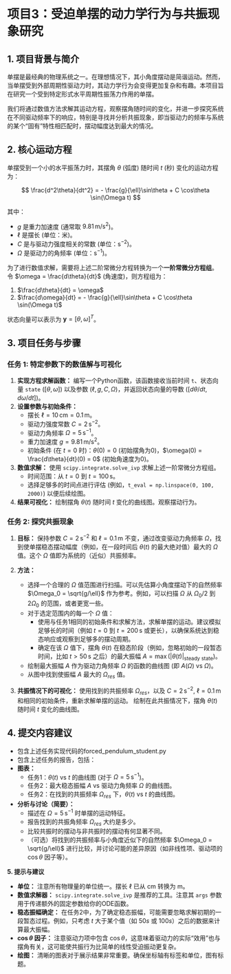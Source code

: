 # 项目3：受迫单摆的动力学行为与共振现象研究

## 1. 项目背景与简介

单摆是最经典的物理系统之一。在理想情况下，其小角度摆动是简谐运动。然而，当单摆受到外部周期性驱动力时，其动力学行为会变得更加复杂和有趣。本项目旨在研究一个受到特定形式水平周期性振荡力作用的单摆。

我们将通过数值方法求解其运动方程，观察摆角随时间的变化，并进一步探究系统在不同驱动频率下的响应，特别是寻找并分析共振现象，即当驱动力的频率与系统的某个“固有”特性相匹配时，摆动幅度达到最大的情况。

## 2. 核心运动方程

单摆受到一个小的水平振荡力时，其摆角 $\theta$ (弧度) 随时间 $t$ (秒) 变化的运动方程为：

$$
\frac{d^2\theta}{dt^2} = - \frac{g}{\ell}\sin\theta + C \cos\theta \sin(\Omega t)
$$

其中：
-   $g$ 是重力加速度 (通常取 $9.81 \, \mathrm{m/s^2}$)。
-   $\ell$ 是摆长 (单位：米)。
-   $C$ 是与驱动力强度相关的常数 (单位：$\mathrm{s}^{-2}$)。
-   $\Omega$ 是驱动力的角频率 (单位：$\mathrm{s}^{-1}$)。

为了进行数值求解，需要将上述二阶常微分方程转换为一个**一阶常微分方程组**。
令 $\omega = \frac{d\theta}{dt}$ (角速度)，则方程组为：

1.  $\frac{d\theta}{dt} = \omega$
2.  $\frac{d\omega}{dt} = - \frac{g}{\ell}\sin\theta + C \cos\theta \sin(\Omega t)$

状态向量可以表示为 $\mathbf{y} = [\theta, \omega]^T$。

## 3. 项目任务与步骤

### 任务 1: 特定参数下的数值解与可视化

1.  **实现方程求解函数：**
    编写一个Python函数，该函数接收当前时间 `t`、状态向量 `state` ($[\theta, \omega]$) 以及参数 ($\ell, g, C, \Omega$)，并返回状态向量的导数 ($[d\theta/dt, d\omega/dt]$)。
2.  **设置参数与初始条件：**
    *   摆长 $\ell = 10 \, \mathrm{cm} = 0.1 \, \mathrm{m}$。
    *   驱动力强度常数 $C = 2 \, \mathrm{s}^{-2}$。
    *   驱动力角频率 $\Omega = 5 \, \mathrm{s}^{-1}$。
    *   重力加速度 $g = 9.81 \, \mathrm{m/s^2}$。
    *   初始条件 (在 $t=0$ 时)：$\theta(0) = 0$ (初始摆角为0)，$\omega(0) = \frac{d\theta}{dt}(0) = 0$ (初始角速度为0)。
3.  **数值求解：**
    使用 `scipy.integrate.solve_ivp` 求解上述一阶常微分方程组。
    *   时间范围：从 $t=0$ 到 $t=100 \, \mathrm{s}$。
    *   选择足够多的时间点进行评估 (例如，`t_eval = np.linspace(0, 100, 2000)`) 以便后续绘图。
4.  **结果可视化：**
    绘制摆角 $\theta(t)$ 随时间 $t$ 变化的曲线图。观察摆动行为。

### 任务 2: 探究共振现象

1.  **目标：** 保持参数 $C = 2 \, \mathrm{s}^{-2}$ 和 $\ell = 0.1 \, \mathrm{m}$ 不变，通过改变驱动力角频率 $\Omega$，找到使单摆稳态摆动幅度（例如，在一段时间后 $\theta(t)$ 的最大绝对值）最大的 $\Omega$ 值。这个 $\Omega$ 值即为系统的（近似）共振频率。

2.  **方法：**
    *   选择一个合理的 $\Omega$ 值范围进行扫描。可以先估算小角度摆动下的自然频率 $\Omega_0 = \sqrt{g/\ell}$ 作为参考。例如，可以扫描 $\Omega$ 从 $\Omega_0/2$ 到 $2\Omega_0$ 的范围，或者更宽一些。
    *   对于选定范围内的每一个 $\Omega$ 值：
        *   使用与任务1相同的初始条件和求解方法，求解单摆的运动。建议模拟足够长的时间（例如 $t=0$ 到 $t=200 \, \mathrm{s}$ 或更长），以确保系统达到稳态响应或观察到足够多的摆动周期。
        *   确定在该 $\Omega$ 值下，摆角 $\theta(t)$ 在稳态阶段（例如，忽略初始的一段暂态时间，比如 $t > 50 \, \mathrm{s}$ 之后）的最大振幅 $A = \max(|\theta(t)|_{\text{steady state}})$。
    *   绘制最大振幅 $A$ 作为驱动力角频率 $\Omega$ 的函数的曲线图 (即 $A(\Omega)$ vs $\Omega$)。
    *   从图中找到使振幅 $A$ 最大的 $\Omega_{res}$ 值。

3.  **共振情况下的可视化：**
    使用找到的共振频率 $\Omega_{res}$，以及 $C = 2 \, \mathrm{s}^{-2}$, $\ell = 0.1 \, \mathrm{m}$ 和相同的初始条件，重新求解单摆的运动。
    绘制在此共振情况下，摆角 $\theta(t)$ 随时间 $t$ 变化的曲线图。

## 4. 提交内容建议

*   包含上述任务实现代码的forced_pendulum_student.py
*   包含上述任务的报告，包括：
*   **图表：**
    *   任务1：$\theta(t)$ vs $t$ 的曲线图 (对于 $\Omega = 5 \, \mathrm{s}^{-1}$)。
    *   任务2：最大稳态振幅 $A$ vs 驱动力角频率 $\Omega$ 的曲线图。
    *   任务2：在找到的共振频率 $\Omega_{res}$ 下，$\theta(t)$ vs $t$ 的曲线图。
*   **分析与讨论（简要）：**
    *   描述在 $\Omega = 5 \, \mathrm{s}^{-1}$ 时单摆的运动特征。
    *   报告找到的共振角频率 $\Omega_{res}$ 大约是多少。
    *   比较共振时的摆动与非共振时的摆动有何显著不同。
    *   （可选）将找到的共振频率与小角度近似下的自然频率 $\Omega_0 = \sqrt{g/\ell}$ 进行比较，并讨论可能的差异原因（如非线性项、驱动项的 $\cos\theta$ 因子等）。

**5. 提示与建议**

*   **单位：** 注意所有物理量的单位统一。摆长 $\ell$ 已从 cm 转换为 m。
*   **数值求解器：** `scipy.integrate.solve_ivp` 是推荐的工具。注意其 `args` 参数用于传递额外的固定参数给你的ODE函数。
*   **稳态振幅确定：** 在任务2中，为了确定稳态振幅，可能需要忽略求解初期的一段暂态过程。例如，只考虑 $t$ 大于某个值（如 $50s$ 或 $100s$）之后的数据来计算最大振幅。
*   **$\cos\theta$ 因子：** 注意驱动力项中包含 $\cos\theta$，这意味着驱动力的实际“效用”也与摆角有关，这可能使共振行为比简单的线性受迫振动更复杂。
*   **绘图：** 清晰的图表对于展示结果非常重要。确保坐标轴有标签和单位，图有标题。

